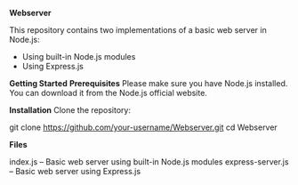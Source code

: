 **Webserver**

This repository contains two implementations of a basic web server in Node.js:

- Using built-in Node.js modules
- Using Express.js

**Getting Started**
**Prerequisites**
Please make sure you have Node.js installed. You can download it from the Node.js official website.

**Installation**
Clone the repository:

git clone https://github.com/your-username/Webserver.git
cd Webserver

**Files**

index.js – Basic web server using built-in Node.js modules
express-server.js – Basic web server using Express.js
